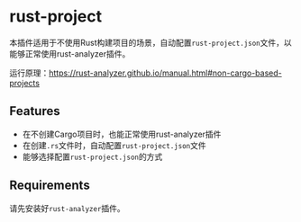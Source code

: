 # rust-project

本插件适用于不使用Rust构建项目的场景，自动配置`rust-project.json`文件，以能够正常使用rust-analyzer插件。

运行原理：https://rust-analyzer.github.io/manual.html#non-cargo-based-projects

## Features

* 在不创建Cargo项目时，也能正常使用rust-analyzer插件
* 在创建`.rs`文件时，自动配置`rust-project.json`文件
* 能够选择配置`rust-project.json`的方式

## Requirements

请先安装好`rust-analyzer`插件。
